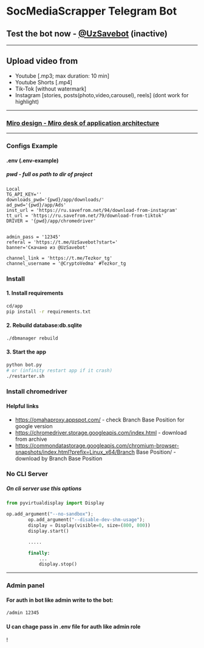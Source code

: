 # SocMediaScrapper Telegram Bot 
## Test the bot now - [@UzSavebot](https://t.me/UzSavebot) (inactive) 
------------------------

## Upload video from
* Youtube [.mp3; max duration: 10 min]
* Youtube Shorts [.mp4]
* Tik-Tok [without watermark]
* Instagram [stories, posts(photo,video,carousel), reels] (dont work for highlight)
-----------
### [Miro design - Miro desk of application architecture](https://miro.com/app/board/uXjVPU7fviQ=/)
-----------
### Configs Example
#### .env (.env-example) 
##### pwd - full os path to dir of project
```.env
Local
TG_API_KEY=''
downloads_pwd='{pwd}/app/downloads/'
ad_pwd='{pwd}/app/Ads'
inst_url = 'https://ru.savefrom.net/94/download-from-instagram'
tt_url = 'https://ru.savefrom.net/79/download-from-tiktok'
DRIVER = '{pwd}/app/chromedriver'


admin_pass = '12345'
referal = 'https://t.me/UzSavebot?start='
banner='Скачано из @UzSavebot'

channel_link = 'https://t.me/Tezkor_tg'
channel_username = '@CryptoVedma' #Tezkor_tg
```


### Install 

#### 1. Install requirements
```.sh
cd/app
pip install -r requirements.txt
```

#### 2. Rebuild database:db.sqlite
```.sh
./dbmanager rebuild
```

#### 3. Start the app 
```.sh
python bot.py
# or (infinity restart app if it crash)
./restarter.sh
```

### Install chromedriver 
#### Helpful links
* https://omahaproxy.appspot.com/ - check Branch Base Position for google version
* https://chromedriver.storage.googleapis.com/index.html - download from archive 
* https://commondatastorage.googleapis.com/chromium-browser-snapshots/index.html?prefix=Linux_x64/Branch Base Position/ - download by Branch Base Position

### No CLI Server
##### On cli server use this options
```.py
from pyvirtualdisplay import Display

op.add_argument("--no-sandbox");
        op.add_argument("--disable-dev-shm-usage");
        display = Display(visible=0, size=(800, 800))
        display.start()

        .....

        finally:
            ...
            display.stop()
```
-------------------------------

### Admin panel 
#### For auth in bot like admin write to the bot:
``` .txt 
/admin 12345
```
#### U can chage pass in .env file for auth like admin role
!
